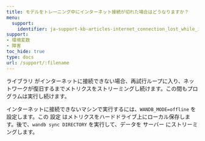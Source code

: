```yaml
---
title: モデルをトレーニング中にインターネット接続が切れた場合はどうなりますか？
menu:
  support:
    identifier: ja-support-kb-articles-internet_connection_lost_while_im_training_model
support:
- 環境変数
- 障害
toc_hide: true
type: docs
url: /support/:filename
---
```


ライブラリ がインターネットに接続できない場合、再試行ループに入り、ネットワークが復旧するまでメトリクスをストリーミングし続けます。この間もプログラムは実行し続けます。

インターネットに接続できないマシンで実行するには、`WANDB_MODE=offline` を設定します。この 設定 はメトリクスをハードドライブ上にローカル保存します。後で、`wandb sync DIRECTORY` を実行して、データを サーバー にストリーミングします。